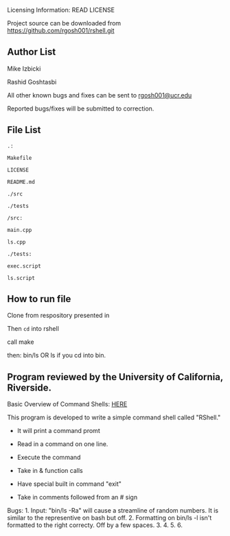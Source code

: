 Licensing Information: READ LICENSE

Project source can be downloaded from https://github.com/rgosh001/rshell.git

Author List
-----------
Mike Izbicki

Rashid Goshtasbi

All other known bugs and fixes can be sent to rgosh001@ucr.edu

Reported bugs/fixes will be submitted to correction.

File List
---------
```
.:

Makefile

LICENSE

README.md

./src

./tests

/src:

main.cpp

ls.cpp

./tests:

exec.script

ls.script
```

How to run file
---------------
Clone from respository presented in

Then `cd` into rshell

call make

then: bin/ls OR ls if you cd into bin.

Program reviewed by the University of California, Riverside.
------------------------------------------------------------
Basic Overview of Command Shells: [HERE](http://linuxgazette.net/111/ramankutty.html)

This program is developed to write a simple command shell called "RShell."

- It will print a command promt

- Read in a command on one line.

- Execute the command

- Take in & function calls

- Have special built in command "exit"

- Take in comments followed from an # sign

Bugs:
	1. Input: "bin/ls -Ra" will cause a streamline of random numbers. It is similar to the representive on bash but off.
	2. Formatting on bin/ls -l isn't formatted to the right correcty. Off by a few spaces.
	3. 
	4.
	5.
   6.
